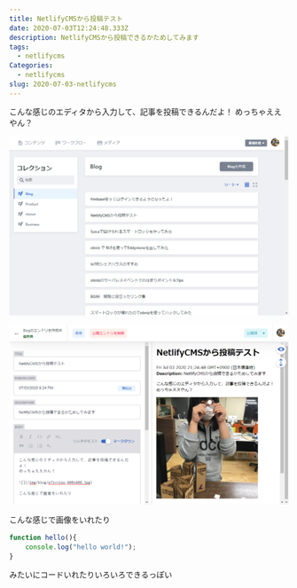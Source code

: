 ```yaml
---
title: NetlifyCMSから投稿テスト
date: 2020-07-03T12:24:48.333Z
description: NetlifyCMSから投稿できるかためしてみます
tags:
  - netlifycms
Categories:
  - netlifycms
slug: 2020-07-03-netlifycms
---
```

こんな感じのエディタから入力して、記事を投稿できるんだよ！
めっちゃええやん？

![](/img/blog/2020-07-04_23h41_59.png)

![](/img/blog/2020-07-04_23h42_31.png)

こんな感じで画像をいれたり

```javascript
function hello(){
    console.log("hello world!");
}
```

みたいにコードいれたりいろいろできるっぽい